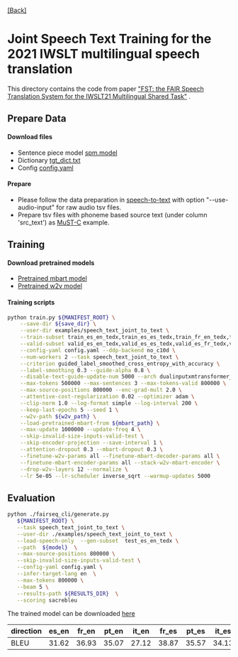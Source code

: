 [[Back]](..)

# Joint Speech Text Training for the 2021 IWSLT multilingual speech translation

This directory contains the code from
paper ["FST: the FAIR Speech Translation System for the IWSLT21 Multilingual Shared Task"](https://arxiv.org/pdf/2107.06959.pdf)
.

## Prepare Data

#### Download files

- Sentence piece model [spm.model](https://dl.fbaipublicfiles.com/joint_speech_text_4_s2t/iwslt/iwslt_data/spm.model)
- Dictionary [tgt_dict.txt](https://dl.fbaipublicfiles.com/joint_speech_text_4_s2t/iwslt/iwslt_data/dict.txt)
- Config [config.yaml](https://dl.fbaipublicfiles.com/joint_speech_text_4_s2t/iwslt/iwslt_data/config.yaml)

#### Prepare

- Please follow the data preparation
  in [speech-to-text](https://github.com/pytorch/fairseq/blob/main/examples/speech_to_text/docs/mtedx_example.md) with
  option "--use-audio-input" for raw audio tsv files.
- Prepare tsv files with phoneme based source text (under column 'src_text') as [MuST-C](ende-mustc.md) example.

## Training

#### Download pretrained models

- [Pretrained mbart model](https://dl.fbaipublicfiles.com/joint_speech_text_4_s2t/iwslt/iwslt_data/mbart.pt)
- [Pretrained w2v model](https://dl.fbaipublicfiles.com/joint_speech_text_4_s2t/iwslt/iwslt_data/xlsr_53_56k.pt)

#### Training scripts

```bash
python train.py ${MANIFEST_ROOT} \
    --save-dir ${save_dir} \
    --user-dir examples/speech_text_joint_to_text \
    --train-subset train_es_en_tedx,train_es_es_tedx,train_fr_en_tedx,train_fr_es_tedx,train_fr_fr_tedx,train_it_it_tedx,train_pt_en_tedx,train_pt_pt_tedx \
    --valid-subset valid_es_en_tedx,valid_es_es_tedx,valid_es_fr_tedx,valid_es_it_tedx,valid_es_pt_tedx,valid_fr_en_tedx,valid_fr_es_tedx,valid_fr_fr_tedx,valid_fr_pt_tedx,valid_it_en_tedx,valid_it_es_tedx,valid_it_it_tedx,valid_pt_en_tedx,valid_pt_es_tedx,valid_pt_pt_tedx \
    --config-yaml config.yaml --ddp-backend no_c10d \
    --num-workers 2 --task speech_text_joint_to_text \
    --criterion guided_label_smoothed_cross_entropy_with_accuracy \
    --label-smoothing 0.3 --guide-alpha 0.8 \
    --disable-text-guide-update-num 5000 --arch dualinputxmtransformer_base \
    --max-tokens 500000 --max-sentences 3 --max-tokens-valid 800000 \
    --max-source-positions 800000 --enc-grad-mult 2.0 \
    --attentive-cost-regularization 0.02 --optimizer adam \
    --clip-norm 1.0 --log-format simple --log-interval 200 \
    --keep-last-epochs 5 --seed 1 \
    --w2v-path ${w2v_path} \
    --load-pretrained-mbart-from ${mbart_path} \
    --max-update 1000000 --update-freq 4 \
    --skip-invalid-size-inputs-valid-test \
    --skip-encoder-projection --save-interval 1 \
    --attention-dropout 0.3 --mbart-dropout 0.3 \
    --finetune-w2v-params all --finetune-mbart-decoder-params all \
    --finetune-mbart-encoder-params all --stack-w2v-mbart-encoder \
    --drop-w2v-layers 12 --normalize \
    --lr 5e-05 --lr-scheduler inverse_sqrt --warmup-updates 5000
```

## Evaluation

```bash
python ./fairseq_cli/generate.py
   ${MANIFEST_ROOT} \
   --task speech_text_joint_to_text \
   --user-dir ./examples/speech_text_joint_to_text \
   --load-speech-only  --gen-subset  test_es_en_tedx \
   --path  ${model}  \
   --max-source-positions 800000 \
   --skip-invalid-size-inputs-valid-test \
   --config-yaml config.yaml \
   --infer-target-lang en  \
   --max-tokens 800000 \
   --beam 5 \
   --results-path ${RESULTS_DIR}  \
   --scoring sacrebleu
```

The trained model can be
downloaded [here](https://dl.fbaipublicfiles.com/joint_speech_text_4_s2t/iwslt/iwslt_data/checkpoint17.pt)

|direction|es_en|fr_en|pt_en|it_en|fr_es|pt_es|it_es|es_es|fr_fr|pt_pt|it_it|
|---|---|---|---|---|---|---|---|---|---|---|---|
|BLEU|31.62|36.93|35.07|27.12|38.87|35.57|34.13|74.59|74.64|70.84|69.76|
